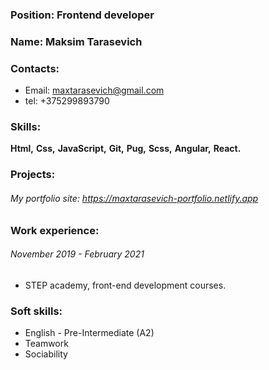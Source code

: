### Position: Frontend developer
### Name: Maksim Tarasevich
### Contacts:
* Email: maxtarasevich@gmail.com
* tel: +375299893790
### Skills: 
 **Html,**
 **Css,**
 **JavaScript,**
 **Git,**
 **Pug,**
 **Scss,**
 **Angular,**
 **React.**
 ### Projects:
###### My portfolio site: https://maxtarasevich-portfolio.netlify.app
### Work experience:
###### November 2019 - February 2021
* STEP academy, front-end development courses.
### Soft skills:
* English - Pre-Intermediate (A2)
* Teamwork
* Sociability